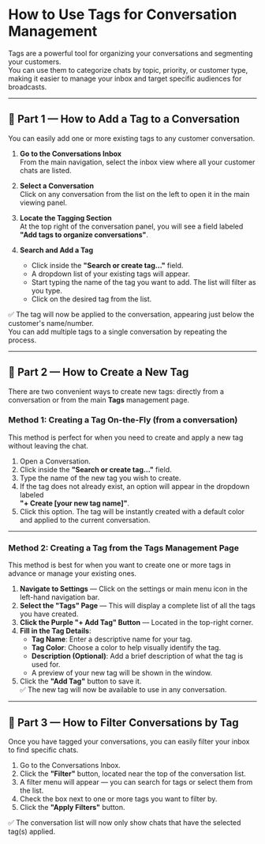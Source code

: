 # How to Use Tags for Conversation Management

Tags are a powerful tool for organizing your conversations and segmenting your customers.  
You can use them to categorize chats by topic, priority, or customer type, making it easier to manage your inbox and target specific audiences for broadcasts.

---

## 📍 Part 1 — How to Add a Tag to a Conversation

You can easily add one or more existing tags to any customer conversation.

1. **Go to the Conversations Inbox**  
   From the main navigation, select the inbox view where all your customer chats are listed.

2. **Select a Conversation**  
   Click on any conversation from the list on the left to open it in the main viewing panel.

3. **Locate the Tagging Section**  
   At the top right of the conversation panel, you will see a field labeled **"Add tags to organize conversations"**.

4. **Search and Add a Tag**  
   - Click inside the **"Search or create tag..."** field.  
   - A dropdown list of your existing tags will appear.  
   - Start typing the name of the tag you want to add. The list will filter as you type.  
   - Click on the desired tag from the list.  

✅ The tag will now be applied to the conversation, appearing just below the customer's name/number.  
You can add multiple tags to a single conversation by repeating the process.

---

## 📍 Part 2 — How to Create a New Tag

There are two convenient ways to create new tags: directly from a conversation or from the main **Tags** management page.

### **Method 1: Creating a Tag On-the-Fly (from a conversation)**  
This method is perfect for when you need to create and apply a new tag without leaving the chat.

1. Open a Conversation.
2. Click inside the **"Search or create tag..."** field.
3. Type the name of the new tag you wish to create.
4. If the tag does not already exist, an option will appear in the dropdown labeled  
   **"+ Create [your new tag name]"**.
5. Click this option. The tag will be instantly created with a default color and applied to the current conversation.

---

### **Method 2: Creating a Tag from the Tags Management Page**  
This method is best for when you want to create one or more tags in advance or manage your existing ones.

1. **Navigate to Settings** — Click on the settings or main menu icon in the left-hand navigation bar.  
2. **Select the "Tags" Page** — This will display a complete list of all the tags you have created.  
3. **Click the Purple "+ Add Tag" Button** — Located in the top-right corner.  
4. **Fill in the Tag Details**:  
   - **Tag Name**: Enter a descriptive name for your tag.  
   - **Tag Color**: Choose a color to help visually identify the tag.  
   - **Description (Optional)**: Add a brief description of what the tag is used for.  
   - A preview of your new tag will be shown in the window.  
5. Click the **"Add Tag"** button to save it.  
✅ The new tag will now be available to use in any conversation.

---

## 📍 Part 3 — How to Filter Conversations by Tag

Once you have tagged your conversations, you can easily filter your inbox to find specific chats.

1. Go to the Conversations Inbox.  
2. Click the **"Filter"** button, located near the top of the conversation list.  
3. A filter menu will appear — you can search for tags or select them from the list.  
4. Check the box next to one or more tags you want to filter by.  
5. Click the **"Apply Filters"** button.  

✅ The conversation list will now only show chats that have the selected tag(s) applied.
